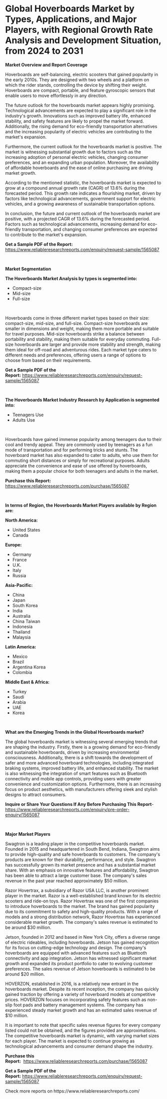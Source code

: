 <p><h1>Global Hoverboards Market by Types, Applications, and Major Players, with Regional Growth Rate Analysis and Development Situation, from 2024 to 2031</h1></p><p><strong>Market Overview and Report Coverage</strong></p>
<p><p>Hoverboards are self-balancing, electric scooters that gained popularity in the early 2010s. They are designed with two wheels and a platform on which the rider stands, controlling the device by shifting their weight. Hoverboards are compact, portable, and feature gyroscopic sensors that enable users to move effortlessly in any direction.</p><p>The future outlook for the hoverboards market appears highly promising. Technological advancements are expected to play a significant role in the industry's growth. Innovations such as improved battery life, enhanced stability, and safety features are likely to propel the market forward. Additionally, the rising demand for eco-friendly transportation alternatives and the increasing popularity of electric vehicles are contributing to the market's expansion.</p><p>Furthermore, the current outlook for the hoverboards market is positive. The market is witnessing substantial growth due to factors such as the increasing adoption of personal electric vehicles, changing consumer preferences, and an expanding urban population. Moreover, the availability of affordable hoverboards and the ease of online purchasing are driving market growth.</p><p>According to the mentioned statistic, the hoverboards market is expected to grow at a compound annual growth rate (CAGR) of 13.6% during the forecasted period. This growth rate indicates a flourishing market, driven by factors like technological advancements, government support for electric vehicles, and a growing awareness of sustainable transportation options.</p><p>In conclusion, the future and current outlook of the hoverboards market are positive, with a projected CAGR of 13.6% during the forecasted period. Factors such as technological advancements, increasing demand for eco-friendly transportation, and changing consumer preferences are expected to contribute to the market's expansion.</p></p>
<p><strong>Get a Sample PDF of the Report:</strong> <a href="https://www.reliableresearchreports.com/enquiry/request-sample/1565087">https://www.reliableresearchreports.com/enquiry/request-sample/1565087</a></p>
<p>&nbsp;</p>
<p><strong>Market Segmentation</strong></p>
<p><strong>The Hoverboards Market Analysis by types is segmented into:</strong></p>
<p><ul><li>Compact-size</li><li>Mid-size</li><li>Full-size</li></ul></p>
<p>&nbsp;</p>
<p><p>Hoverboards come in three different market types based on their size: compact-size, mid-size, and full-size. Compact-size hoverboards are smaller in dimensions and weight, making them more portable and suitable for travel purposes. Mid-size hoverboards strike a balance between portability and stability, making them suitable for everyday commuting. Full-size hoverboards are larger and provide more stability and strength, making them ideal for off-road and adventurous rides. Each market type caters to different needs and preferences, offering users a range of options to choose from based on their requirements.</p></p>
<p><strong>Get a Sample PDF of the Report:</strong>&nbsp;<a href="https://www.reliableresearchreports.com/enquiry/request-sample/1565087">https://www.reliableresearchreports.com/enquiry/request-sample/1565087</a></p>
<p>&nbsp;</p>
<p><strong>The Hoverboards Market Industry Research by Application is segmented into:</strong></p>
<p><ul><li>Teenagers Use</li><li>Adults Use</li></ul></p>
<p>&nbsp;</p>
<p><p>Hoverboards have gained immense popularity among teenagers due to their cool and trendy appeal. They are commonly used by teenagers as a fun mode of transportation and for performing tricks and stunts. The hoverboard market has also expanded to cater to adults, who use them for commuting short distances or simply for recreational purposes. Adults appreciate the convenience and ease of use offered by hoverboards, making them a popular choice for both teenagers and adults in the market.</p></p>
<p><strong>Purchase this Report:</strong>&nbsp; <a href="https://www.reliableresearchreports.com/purchase/1565087">https://www.reliableresearchreports.com/purchase/1565087</a></p>
<p>&nbsp;</p>
<p><strong>In terms of Region, the Hoverboards Market Players available by Region are:</strong></p>
<p>
    <p> <strong> North America: </strong>
        <ul>
            <li>United States</li>
            <li>Canada</li>
        </ul>
        </p> 
    <p> <strong> Europe: </strong>
        <ul>
            <li>Germany</li>
            <li>France</li>
            <li>U.K.</li>
            <li>Italy</li>
            <li>Russia</li>
        </ul>
        </p> 
    <p> <strong> Asia-Pacific: </strong>
        <ul>
            <li>China</li>
            <li>Japan</li>
            <li>South Korea</li>
            <li>India</li>
            <li>Australia</li>
            <li>China Taiwan</li>
            <li>Indonesia</li>
            <li>Thailand</li>
            <li>Malaysia</li>
        </ul>
        </p> 
    <p> <strong> Latin America: </strong>
        <ul>
            <li>Mexico</li>
            <li>Brazil</li>
            <li>Argentina Korea</li>
            <li>Colombia</li>
        </ul>
        </p> 
    <p> <strong> Middle East & Africa: </strong>
        <ul>
            <li>Turkey</li>
            <li>Saudi</li>
            <li>Arabia</li>
            <li>UAE</li>
            <li>Korea</li>
        </ul>
    </p>
    </p>
<p>&nbsp;</p>
<p><strong>What are the Emerging Trends in the Global Hoverboards market?</strong></p>
<p><p>The global hoverboards market is witnessing several emerging trends that are shaping the industry. Firstly, there is a growing demand for eco-friendly and sustainable hoverboards, driven by increasing environmental consciousness. Additionally, there is a shift towards the development of safer and more advanced hoverboard technologies, including integrated braking systems, improved battery life, and enhanced stability. The market is also witnessing the integration of smart features such as Bluetooth connectivity and mobile app controls, providing users with greater convenience and customization options. Furthermore, there is an increasing focus on product aesthetics, with manufacturers offering sleek and stylish designs to attract consumers.</p></p>
<p><strong>Inquire or Share Your Questions If Any Before Purchasing This Report</strong>- <a href="https://www.reliableresearchreports.com/enquiry/pre-order-enquiry/1565087">https://www.reliableresearchreports.com/enquiry/pre-order-enquiry/1565087</a></p>
<p>&nbsp;</p>
<p><strong>Major Market Players</strong></p>
<p><p>Swagtron is a leading player in the competitive hoverboards market. Founded in 2015 and headquartered in South Bend, Indiana, Swagtron aims to provide high-quality and safe hoverboards to customers. The company's products are known for their durability, performance, and style. Swagtron has successfully grown its market presence and has a substantial market share. With an emphasis on innovative features and affordability, Swagtron has been able to attract a large customer base. The company's sales revenue in the past year reached approximately $50 million.</p><p>Razor Hovertrax, a subsidiary of Razor USA LLC, is another prominent player in the market. Razor is a well-established brand known for its electric scooters and ride-on toys. Razor Hovertrax was one of the first companies to introduce hoverboards to the market. The brand has gained popularity due to its commitment to safety and high-quality products. With a range of models and a strong distribution network, Razor Hovertrax has experienced considerable market growth. The company's sales revenue is estimated to be around $30 million.</p><p>Jetson, founded in 2012 and based in New York City, offers a diverse range of electric rideables, including hoverboards. Jetson has gained recognition for its focus on cutting-edge technology and design. The company's hoverboards are equipped with advanced features such as Bluetooth connectivity and app integration. Jetson has witnessed significant market growth and expanded its product portfolio to cater to evolving customer preferences. The sales revenue of Jetson hoverboards is estimated to be around $20 million.</p><p>HOVERZON, established in 2016, is a relatively new entrant in the hoverboards market. Despite its recent inception, the company has quickly gained traction by offering a variety of hoverboard models at competitive prices. HOVERZON focuses on incorporating safety features such as non-slip foot pads and battery management systems. The company has experienced steady market growth and has an estimated sales revenue of $10 million.</p><p>It is important to note that specific sales revenue figures for every company listed could not be obtained, and the figures provided are approximations. The competitive hoverboards market is dynamic, with varying market sizes for each player. The market is expected to continue growing as technological advancements and consumer demand shape the industry.</p></p>
<p><strong>Purchase this Report:</strong>&nbsp;&nbsp;<a href="https://www.reliableresearchreports.com/purchase/1565087">https://www.reliableresearchreports.com/purchase/1565087</a></p>
<p></p>
<p><strong>Get a Sample PDF of the Report:</strong>&nbsp;<a href="https://www.reliableresearchreports.com/enquiry/request-sample/1565087">https://www.reliableresearchreports.com/enquiry/request-sample/1565087</a></p>
<p>Check more reports on https://www.reliableresearchreports.com/</p>